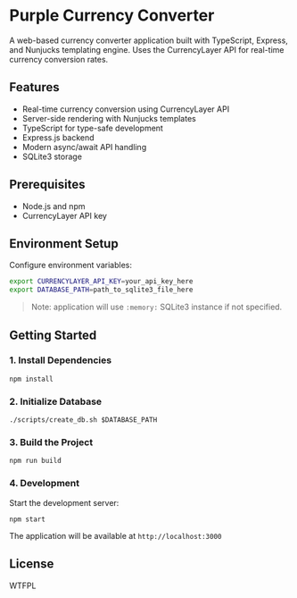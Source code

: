# Purple Currency Converter

A web-based currency converter application built with TypeScript, Express, and Nunjucks templating engine. Uses the CurrencyLayer API for real-time currency conversion rates.

## Features

- Real-time currency conversion using CurrencyLayer API
- Server-side rendering with Nunjucks templates
- TypeScript for type-safe development
- Express.js backend
- Modern async/await API handling
- SQLite3 storage

## Prerequisites

- Node.js and npm
- CurrencyLayer API key

## Environment Setup

Configure environment variables:

```bash
export CURRENCYLAYER_API_KEY=your_api_key_here
export DATABASE_PATH=path_to_sqlite3_file_here
```

> Note: application will use `:memory:` SQLite3 instance if not specified.

## Getting Started

### 1. Install Dependencies

```shell
npm install
```

### 2. Initialize Database

```shell
./scripts/create_db.sh $DATABASE_PATH
```

### 3. Build the Project

```shell
npm run build
```

### 4. Development

Start the development server:

```shell
npm start
```

The application will be available at `http://localhost:3000`

## License

WTFPL
